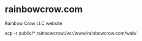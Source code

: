 # rainbowcrow.com
Rainbow Crow LLC website

scp -r public/* rainbowcrow:/var/www/rainbowcrow.com/web/
